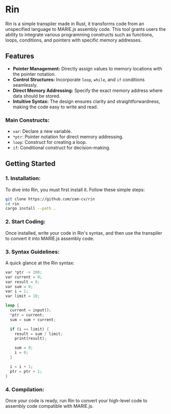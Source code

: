 # Rin

Rin is a simple transpiler made in Rust, it transforms code from an unspecified language to MARIE.js assembly code. This tool grants users the ability to integrate various programming constructs such as functions, loops, conditions, and pointers with specific memory addresses.

## Features
- **Pointer Management:** Directly assign values to memory locations with the pointer notation.
- **Control Structures:** Incorporate `loop`, `while`, and `if` conditions seamlessly.
- **Direct Memory Addressing:** Specify the exact memory address where data should be stored.
- **Intuitive Syntax:** The design ensures clarity and straightforwardness, making the code easy to write and read.

### Main Constructs:
- `var`: Declare a new variable.
- `*ptr`: Pointer notation for direct memory addressing.
- `loop`: Construct for creating a loop.
- `if`: Conditional construct for decision-making.

## Getting Started

### 1. Installation:

To dive into Rin, you must first install it. Follow these simple steps:

```bash
git clone https://github.com/zam-cv/rin
cd rin
cargo install --path .
```

### 2. Start Coding:

Once installed, write your code in Rin's syntax, and then use the transpiler to convert it into MARIE.js assembly code.

### 3. Syntax Guidelines:

A quick glance at the Rin syntax:

```rust
var *ptr -> 200;
var current = 0;
var result = 0;
var sum = 0;
var i = 1;
var limit = 10;

loop {
  current = input();
  *ptr = current;
  sum = sum + current;

  if (i == limit) {
    result = sum / limit;
    print(result);

    sum = 0;
    i = 0;
  }

  i = i + 1;
  ptr = ptr + 1;
}
```

### 4. Compilation:

Once your code is ready, run Rin to convert your high-level code to assembly code compatible with MARIE.js.